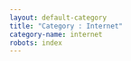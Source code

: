 ```yaml
---
layout: default-category
title: "Category : Internet"
category-name: internet
robots: index
---
```

